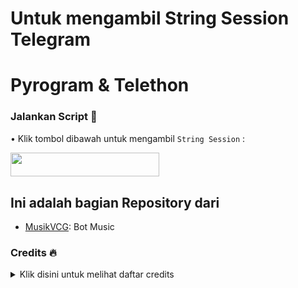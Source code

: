 # Untuk mengambil String Session Telegram
# Pyrogram & Telethon

### Jalankan Script 🚀

• Klik tombol dibawah untuk mengambil `String Session` :

<p align="left"><a href="https://replit.com/@CollinFowel/Ambil-String-Session#main.py"> <img src="https://img.shields.io/badge/Ambil%20String%20Disini-black?style=for-the-badge&logo=replit" width="238" height="38.45"/></a></p>

## Ini adalah bagian Repository dari
- [MusikVCG](https://github.com/CollinFowel/MusikVcgV2): Bot Music

### Credits 🔥
<details>
  <summary><b></b>Klik disini untuk melihat daftar credits</summary>
# Thankyou so much to
- [Me](https://github.com/CollinFowel/): Owner This Repository
- [TeamUltroid](https://github.com/TeamUltroid/): Dev & Owner
